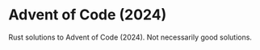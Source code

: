 # Advent of Code (2024)

Rust solutions to Advent of Code (2024). Not necessarily good solutions.

<!-- @todo Each day should have its own README/walkthrough -->
